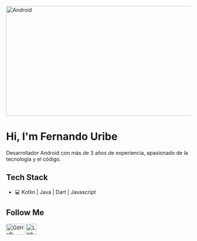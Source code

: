 <img src="https://developer.android.com/images/social/android-developers.png" width="800" height="300" alt="Android">

# Hi, I'm Fernando Uribe

Desarrollador Android con más de 3 años de experiencia, apasionado de la tecnología y el código.

## Tech Stack
* 💻 Kotlin | Java | Dart | Javascript

<h2>Follow  Me</h2>
<p align="left">
	<a href="https://github.com/FerUribeM"><img src="https://imageog.flaticon.com/icons/png/512/25/25231.png?size=1200x630f&pad=10,10,10,10&ext=png&bg=FFFFFFFF" width="50" height="30" alt="GitHub"></a>
	<a href="https://www.linkedin.com/in/feruribemagdaleno/"><img src="https://image.flaticon.com/icons/png/512/174/174857.png" width="30" height="30" alt="Linkedin"></a>
</p>
